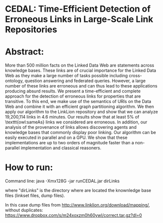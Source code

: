 # CEDAL: Time-Efficient Detection of Erroneous Links in Large-Scale Link Repositories

# Abstract: 
More than 500 million facts on the Linked Data Web are statements across knowledge bases. These links are of crucial importance for the Linked Data Web as they make a large number of tasks possible including  cross-ontology, question answering and federated queries. However, a large number of these links are erroneous and can thus lead to these applications producing absurd results. We present a time-efficient and complete approach for the detection of erroneous links for properties that are transitive.
To this end, we make use of the semantics of URIs on the Data Web and combine it with an efficient graph partitioning algorithm. 
We then apply our algorithm to the LinkLion repository and show that we can analyze 19,200,114 links in 4.6 minutes. Our results show that at least $5\%$ of \texttt{owl:sameAs} links we considered are erroneous. In addition, our analysis of the  provenance of links allows discovering agents and knowledge bases that commonly display poor linking.
Our algorithm can be easily executed in parallel and on a GPU. We show that these implementations are up to two orders of magnitude faster than a non-parallel implementation and classical reasoners.

# How to run:
Command line:
java -Xmx128G -jar runCEDAL.jar dirLinks

where "dirLinks" is the directory where are located the knownledge base files (linkset files, dump files).

In this case dump files from http://www.linklion.org/download/mapping/, without duplicates:
https://www.dropbox.com/s/m24xoxzm0h60ywl/correct.tar.gz?dl=0
